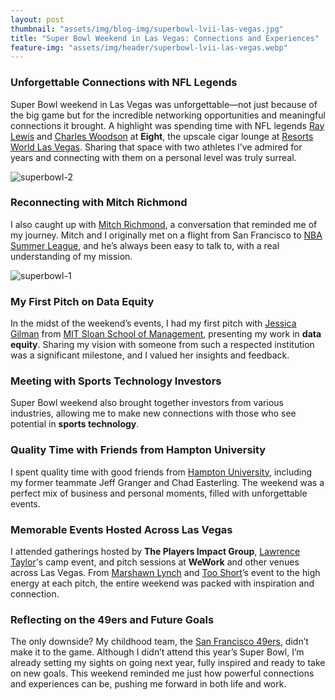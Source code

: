 ```yaml
---
layout: post
thumbnail: "assets/img/blog-img/superbowl-lvii-las-vegas.jpg"
title: "Super Bowl Weekend in Las Vegas: Connections and Experiences"
feature-img: "assets/img/header/superbowl-lvii-las-vegas.webp"
---
```


### Unforgettable Connections with NFL Legends
Super Bowl weekend in Las Vegas was unforgettable—not just because of the big game but for the incredible networking opportunities and meaningful connections it brought. A highlight was spending time with NFL legends [Ray Lewis](https://en.wikipedia.org/wiki/Ray_Lewis) and [Charles Woodson](https://en.wikipedia.org/wiki/Charles_Woodson) at **Eight**, the upscale cigar lounge at [Resorts World Las Vegas](https://www.rwlasvegas.com/). Sharing that space with two athletes I’ve admired for years and connecting with them on a personal level was truly surreal. 

![superbowl-2]({{site.baseurl}}/assets/img/blog-img/superbowl-2.webp)

### Reconnecting with Mitch Richmond
I also caught up with [Mitch Richmond](https://en.wikipedia.org/wiki/Mitch_Richmond), a conversation that reminded me of my journey. Mitch and I originally met on a flight from San Francisco to [NBA Summer League](https://www.nba.com/summer-league), and he’s always been easy to talk to, with a real understanding of my mission.

![superbowl-1]({{site.baseurl}}/assets/img/blog-img/superbowl-1.webp)

### My First Pitch on Data Equity
In the midst of the weekend’s events, I had my first pitch with [Jessica Gilman](https://www.instagram.com/jessroadtrip/) from [MIT Sloan School of Management](https://exec.mit.edu/s/), presenting my work in **data equity**. Sharing my vision with someone from such a respected institution was a significant milestone, and I valued her insights and feedback.

### Meeting with Sports Technology Investors
Super Bowl weekend also brought together investors from various industries, allowing me to make new connections with those who see potential in **sports technology**.

### Quality Time with Friends from Hampton University
I spent quality time with good friends from [Hampton University](https://home.hamptonu.edu/), including my former teammate Jeff Granger and Chad Easterling. The weekend was a perfect mix of business and personal moments, filled with unforgettable events.

### Memorable Events Hosted Across Las Vegas
I attended gatherings hosted by **The Players Impact Group**, [Lawrence Taylor](https://www.profootballhof.com/players/lawrence-taylor/)'s camp event, and pitch sessions at **WeWork** and other venues across Las Vegas. From [Marshawn Lynch](https://www.nfl.com/players/marshawn-lynch/) and [Too Short](https://www.imdb.com/name/nm0790001/)’s event to the high energy at each pitch, the entire weekend was packed with inspiration and connection.

### Reflecting on the 49ers and Future Goals
The only downside? My childhood team, the [San Francisco 49ers](https://www.49ers.com/), didn’t make it to the game. Although I didn’t attend this year’s Super Bowl, I’m already setting my sights on going next year, fully inspired and ready to take on new goals. This weekend reminded me just how powerful connections and experiences can be, pushing me forward in both life and work.
